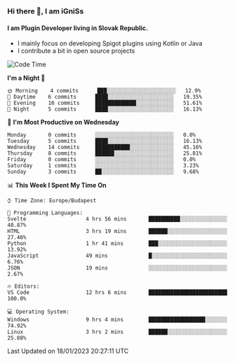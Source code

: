 ### Hi there 👋, I am iGniSs

#### I am Plugin Developer living in Slovak Republic.
- I mainly focus on developing Spigot plugins using Kotlin or Java
- I contribute a bit in open source projects

<!--START_SECTION:waka-->
![Code Time](http://img.shields.io/badge/Code%20Time-1%2C016%20hrs%205%20mins-blue)

**I'm a Night 🦉** 

```text
🌞 Morning    4 commits      ███░░░░░░░░░░░░░░░░░░░░░░   12.9% 
🌆 Daytime    6 commits      ████░░░░░░░░░░░░░░░░░░░░░   19.35% 
🌃 Evening    16 commits     █████████████░░░░░░░░░░░░   51.61% 
🌙 Night      5 commits      ████░░░░░░░░░░░░░░░░░░░░░   16.13%

```
📅 **I'm Most Productive on Wednesday** 

```text
Monday       0 commits      ░░░░░░░░░░░░░░░░░░░░░░░░░   0.0% 
Tuesday      5 commits      ████░░░░░░░░░░░░░░░░░░░░░   16.13% 
Wednesday    14 commits     ███████████░░░░░░░░░░░░░░   45.16% 
Thursday     8 commits      ██████░░░░░░░░░░░░░░░░░░░   25.81% 
Friday       0 commits      ░░░░░░░░░░░░░░░░░░░░░░░░░   0.0% 
Saturday     1 commits      ░░░░░░░░░░░░░░░░░░░░░░░░░   3.23% 
Sunday       3 commits      ██░░░░░░░░░░░░░░░░░░░░░░░   9.68%

```


📊 **This Week I Spent My Time On** 

```text
⌚︎ Time Zone: Europe/Budapest

💬 Programming Languages: 
Svelte                   4 hrs 56 mins       ██████████░░░░░░░░░░░░░░░   40.87% 
HTML                     3 hrs 19 mins       ██████░░░░░░░░░░░░░░░░░░░   27.46% 
Python                   1 hr 41 mins        ███░░░░░░░░░░░░░░░░░░░░░░   13.92% 
JavaScript               49 mins             █░░░░░░░░░░░░░░░░░░░░░░░░   6.76% 
JSON                     19 mins             ░░░░░░░░░░░░░░░░░░░░░░░░░   2.67%

🔥 Editors: 
VS Code                  12 hrs 6 mins       █████████████████████████   100.0%

💻 Operating System: 
Windows                  9 hrs 4 mins        ██████████████████░░░░░░░   74.92% 
Linux                    3 hrs 2 mins        ██████░░░░░░░░░░░░░░░░░░░   25.08%

```


 Last Updated on 18/01/2023 20:27:11 UTC
<!--END_SECTION:waka-->